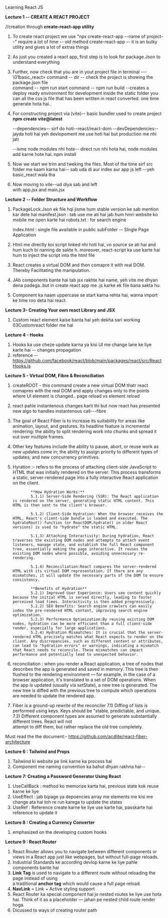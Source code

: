 Learning React JS

**Lecture 1 -- CREATE A REACT PROJECT**

//creation through **create-react-app utility** 
1) To create react project we use    "npx create-react-app --name of project--"
      require a lot of time -- old method 
      create-react-app -- it is an bulky utility and gives a lot of extras things 

2) As just you created a react app, first step is to look for package.Json to understand 
      everything 

3) Further, now check that you are in yout project file in terminal --- \01basic_react>
      command -- dir -- check the project is showing the package.json file  
      command -- npm run start
      command -- npm run build --creates a deploy ready environment for development 
                                 inside the static folder you can all the css js file that has been written in react converted. 
                                 one time generate hota hai..  

4) For constructing project via (vite)-- basic bundler used to create project
      **npm create vite@latest**

      --dependencies-- sirf do hoti--react/react-dom
      --devDependencies-- jayda hoti hai yeh devlopoment me use hoti hai but production me nhi 
                        jati

      --isme node modules nhi hote--
      direct run nhi hota hai, node modules add karne hote hai.
      npm install 

5) Now we start we trim and tweking the files.
   Most of the time sirf src folder me kaam karna hai-- sab uda di aur index aur app js left
   --yeh basic_react wala tha

6) Now moving to vite--ud diya sab and left     
   with app.jsx and main.jsx  


**Lecture 2 -- Folder Structure and Workflow** 

1) PackageLock.Json ek file hqi jisme hum stable version ke sab mention kar dete hai 
   manifest.json : tab use me ati hai jab hum hmri website ko mobile me open karte hai 
   robots.txt : for search engine 

   index.html : single file available in public subFolder -- SIngle Page Application
    
2) Html me directly koi script linked nhi hoti hai, vo source se ati hai and hum kuch bi naming de sakte h.
   moreover, react-script ka use karte hai hum to inject the script into the html file 

3) React creates a virtual DOM and then comapre it with real DOM. Thereby Facilitating the manipulation.

4) JAb components bante hai tab jsx rakhte hai name, yeh vite me dhyan dena padega..but in create react app
   me .js karke ek file bana sakta hu.

5) Component ka naam uppercase se start karna rehta hai, warna import ke time roo deta hai react.

   
**Lecture 3- Creating Your own react Library and JSX**

1) Custom react element kaise banta hai yeh dekha sari working 03Customreact folder me hai 


**Lecture 4 - Hooks**

1) Hooks ka use cheze update karna ya kisi UI me change lane ke liye karte hai -- changes propagation 
2) reference -- https://github.com/facebook/react/blob/main/packages/react/src/ReactHooks.js


**Lecture 5 - Virtual DOM, Fibre & Reconciliation**

1) createROOT - this command create a new virtual DOM thatr react comapres with the real DOM and apply 
   changes only to the points where UI element is changed..  page reload vs element reload  

2) react pahle instantenous changes karti thi but now react has presented new algo to handles instantenous
   call---fibre

3) The goal of React Fiber is to increase its suitability for areas like animation, layout, and gestures. 
   Its headline feature is incremental rendering: the ability to split rendering work into chunks and spread it out over multiple frames.

4) Other key features include the ability to pause, abort, or reuse work as new updates come in; the 
   ability to assign priority to different types of updates; and new concurrency primitives.

5) Hyration :-  refers to the process of attaching client-side JavaScript to HTML that was initially 
                rendered on the server. This process transforms a static, server-rendered page into a fully interactive React application on the client.

               **How Hydration Works:**
               5.1.1) Server-Side Rendering (SSR): The React application is rendered on the server, generating static HTML content. This HTML is then sent to the client's browser.

               5.1.2) Client-Side Hydration: When the browser receives the HTML, React's client-side bundle is loaded and executed. The hydrateRoot() function (or ReactDOM.hydrate() in older React versions) is used to "hydrate" the static HTML.

               5.1.3) Attaching Interactivity: During hydration, React traverses the existing DOM nodes and attempts to attach event listeners, manage state, and establish the full React component tree, essentially making the page interactive. It reuses the existing DOM nodes where possible, avoiding unnecessary re-rendering.

               5.1.4) Reconciliation:React compares the server-rendered HTML with its virtual DOM representation. If there are any mismatches, it will update the necessary parts of the DOM to ensure consistency.

               **Benefits of Hydration**
               5.2.1) Improved User Experience: Users see content quickly because the initial HTML is served directly, leading to faster perceived load times. Interactivity is then added progressively.
               5.2.2) SEO Benefits: Search engine crawlers can easily index the pre-rendered HTML content, improving search engine optimization.
               5.2.3) Performance Optimization:By reusing existing DOM nodes, hydration can be more efficient than a full client-side render, especially for large applications.
               5.2.4) Hydration Mismatches: It is crucial that the server-rendered HTML precisely matches what React expects to render on the client. Any discrepancies, such as different content or attributes, can lead to "hydration errors" or warnings, indicating a mismatch that React needs to reconcile. These mismatches can impact performance and potentially lead to unexpected behavior.


6) reconciliation : when you render a React application, a tree of nodes that describes the app is 
                    generated and saved in memory. This tree is then flushed to the rendering environment — for example, in the case of a browser application, it's translated to a set of DOM operations. When the app is updated (usually via setState), a new tree is generated. The new tree is diffed with the previous tree to compute which operations are needed to update the rendered app.

7) Fiber is a ground-up rewrite of the reconciler
   7.1) Diffing of lists is performed using keys. Keys should be "stable, predictable, and unique.
   7.2) Different component types are assumed to generate substantially different trees. React will not     
        attempt to diff them, but rather replace the old tree completely.

Must read the the document:-
https://github.com/acdlite/react-fiber-architecture


**Lecture 6 : Tailwind and Props**

1) Tailwiind ki website pe link karne ka process hai 
2) Component me naming convention ka bahut dhyan rakhna hai-- 


**Lecture 7: Creating a Password Generator Using React**
1) UseCallBack : method ko memorize karta hai, previous state kok reuse karne ke liye 
2) UseEffect : jab bipage ya depoencies array me elements me kisi me change ata hai toh re run karega to 
               update the states
3) UseRef : Reference create karne ke liye use karte hai, passkarte hai reference to update it 


**Lecture 8 : Creating a Currency Converter**

1) emphasized on the developing custom hooks


**Lecture 9 : React Router**

1) React Router allows you to navigate between different components or views in a React app just like 
   webpages, but without full-page reloads.
2) Industrial Standards ke according devlop karne ke liye pahle components bante hai
3) **Link Tag** is used to navigate to a different route without reloading the page instead of using  
   a traditional **anchor tag** which would cause a full page reload.
4) **NavLink** = Link + Active styling support
5) **<Outlet />** React Router ka special component hai jo nested routes ke liye use hota hai.
   Think of it as a placeholder — jahan pe nested child route render hoga.
6) Dicussed to ways of creating router path 
